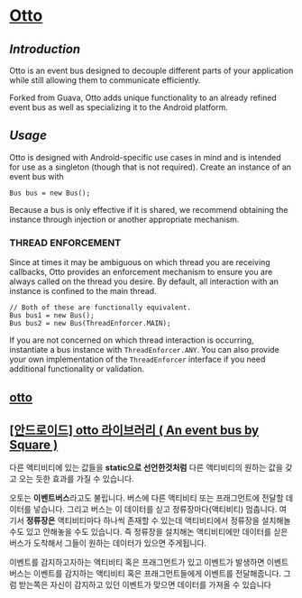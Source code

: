 # [Otto](https://square.github.io/otto/)
## *Introduction*
Otto is an event bus designed to decouple different parts of your application while still allowing them to communicate efficiently.

Forked from Guava, Otto adds unique functionality to an already refined event bus as well as specializing it to the Android platform.

## *Usage*
Otto is designed with Android-specific use cases in mind and is intended for use as a singleton (though that is not required). Create an instance of an event bus with
```
Bus bus = new Bus();
```
Because a bus is only effective if it is shared, we recommend obtaining the instance through injection or another appropriate mechanism.

### THREAD ENFORCEMENT
Since at times it may be ambiguous on which thread you are receiving callbacks, Otto provides an enforcement mechanism to ensure you are always called on the thread you desire. By default, all interaction with an instance is confined to the main thread.
```
// Both of these are functionally equivalent.
Bus bus1 = new Bus();
Bus bus2 = new Bus(ThreadEnforcer.MAIN);
```
If you are not concerned on which thread interaction is occurring, instantiate a bus instance with `ThreadEnforcer.ANY`. You can also provide your own implementation of the `ThreadEnforcer` interface if you need additional functionality or validation.

## [otto](https://github.com/square/otto)
## [[안드로이드] otto 라이브러리 ( An event bus by Square )](https://youngest-programming.tistory.com/80)
다른 액티비티에 있는 값들을 **static으로 선언한것처럼** 다른 액티비티의 원하는 값을 갖고 오는 듯한 효과를 가질 수 있습니다.

오토는 **이벤트버스**라고도 불립니다. 버스에 다른 액티비티 또는 프래그먼트에 전달할 데이터를 넣습니다. 그리고 버스는 이 데이터를 싣고 정류장마다(액티비티) 멈춥니다. 여기서 **정류장은** 액티비티마다 하나씩 존재할 수 있는데 액티비티에서 정류장을 설치해놀수도 있고 안해놓을 수도 있습니다. 즉 정류장을 설치해논 액티비티에만 데이터를 싣은 버스가 도착해서 그들이 원하는 데이터가 있으면 주게됩니다.

이벤트를 감지하고자하는 액티비티 혹은 프래그먼트가 있고 이벤트가 발생하면 이벤트버스는 이벤트를 감지하는 액티비티 혹은 프래그먼트들에게 이벤트를 전달해줍니다. 그럼 받는쪽은 자신이 감지하고 있던 이벤트가 맞으면 데이터를 가져올 수 있습니다
